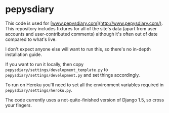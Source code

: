pepysdiary
==========

This code is used for [www.pepysdiary.com](http://www.pepysdiary.com/). This repository includes fixtures for all of the site's data (apart from user accounts and user-contributed comments) although it's often out of date compared to what's live.

I don't expect anyone else will want to run this, so there's no in-depth installation guide.

If you want to run it locally, then copy `pepysdiary/settings/development_template.py` to `pepysdiary/settings/development.py` and set things accordingly.

To run on Heroku you'll need to set all the environment variables required in `pepysdiary/settings/heroku.py`.

The code currently uses a not-quite-finished version of Django 1.5, so cross your fingers.

